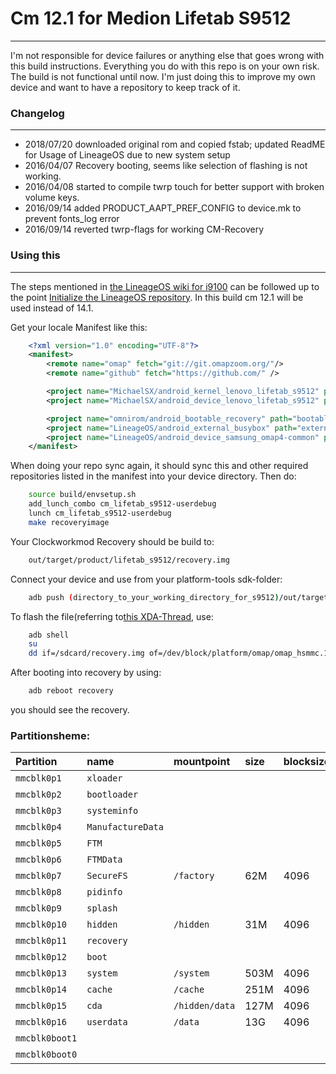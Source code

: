 # Cm 12.1 for Medion Lifetab S9512
---------------------------------
I'm not responsible for device failures or anything else that goes wrong with this build instructions. Everything you do with this repo is on your own risk.
The build is not functional until now. 
I'm just doing this to improve my own device and want to have a repository to keep track of it.

### Changelog
---------------
- 2018/07/20 downloaded original rom and copied fstab; updated ReadME for Usage of LineageOS due to new system setup
- 2016/04/07 Recovery booting, seems like selection of flashing is not working.
- 2016/04/08 started to compile twrp touch for better support with broken volume keys.
- 2016/09/14 added PRODUCT_AAPT_PREF_CONFIG to device.mk to prevent fonts_log error
- 2016/09/14 reverted twrp-flags for working CM-Recovery

### Using this
---------------
The steps mentioned in  [the LineageOS wiki for i9100](https://wiki.lineageos.org/devices/i9100/build) can be followed up to the point [Initialize the LineageOS repository](https://wiki.lineageos.org/devices/i9100/build#initialize-the-lineageos-source-repository-1). In this build cm 12.1 will be used instead of 14.1.

Get your locale Manifest like this:
```xml
	<?xml version="1.0" encoding="UTF-8"?>
	<manifest>
		<remote name="omap" fetch="git://git.omapzoom.org/"/>
		<remote name="github" fetch="https://github.com/" />

		<project name="MichaelSX/android_kernel_lenovo_lifetab_s9512" path="kernel/lenovo/lifetab_s9512" remote="github" revision="master" />
		<project name="MichaelSX/android_device_lenovo_lifetab_s9512" path="device/lenovo/lifetab_s9512" remote="github" revision="master" />

		<project name="omnirom/android_bootable_recovery" path="bootable/recovery-twrp" remote="github" revision="android-7.0" />
		<project name="LineageOS/android_external_busybox" path="external/busybox" remote="github" revision="cm-12.1" />
		<project name="LineageOS/android_device_samsung_omap4-common" path="device/samsung/omap4-common" remote="github" revision="cm-12.1" />
	</manifest>
```
When doing your repo sync again, it should sync this and other required repositories listed in the manifest into your device directory.
Then do:
```bash
	source build/envsetup.sh
	add_lunch_combo cm_lifetab_s9512-userdebug
	lunch cm_lifetab_s9512-userdebug
	make recoveryimage
```
Your Clockworkmod Recovery should be build to:
```bash
	out/target/product/lifetab_s9512/recovery.img
```
Connect your device and use from your platform-tools sdk-folder:
```bash
	adb push (directory_to_your_working_directory_for_s9512)/out/target/product/lifetab_s9512/recovery.img /sdcard/recovery.img
```
To flash the file(referring to[this XDA-Thread](http://forum.xda-developers.com/showthread.php?t=2063132), use:
```bash
	adb shell
	su
	dd if=/sdcard/recovery.img of=/dev/block/platform/omap/omap_hsmmc.1/by-name/recovery
```
After booting into recovery by using:
```bash
	adb reboot recovery
```
you should see the recovery.

### Partitionsheme:
|Partition|name|mountpoint|size|blocksize|blocks|blocks*1024|
|:---|:---|:---|:---|:---|:---|:---|
|`mmcblk0p1`|`xloader`||||128|131072|
|`mmcblk0p2`|`bootloader`||||256|262144|
|`mmcblk0p3`|`systeminfo`||||64|65536|
|`mmcblk0p4`|`ManufactureData`||||1024|1048576|
|`mmcblk0p5`|`FTM`||||8192|8388608|
|`mmcblk0p6`|`FTMData`||||65536|67108864|
|`mmcblk0p7`|`SecureFS`|`/factory`|62M|4096|65536|67108864|
|`mmcblk0p8`|`pidinfo`||||512|524288|
|`mmcblk0p9`|`splash`||||6144|6291456|
|`mmcblk0p10`|`hidden`|`/hidden`|31M|4096|32768|33554432|
|`mmcblk0p11`|`recovery`||||8192|8388608|
|`mmcblk0p12`|`boot`||||8192|8388608|
|`mmcblk0p13`|`system`|`/system`|503M|4096|524388|536870912|
|`mmcblk0p14`|`cache`|`/cache`|251M|4096|262144|268325456|
|`mmcblk0p15`|`cda`|`/hidden/data`|127M|4096|131072|134217728|
|`mmcblk0p16`|`userdata`|`/data`|13G|4096|14417408|14763425790|
|`mmcblk0boot1`|||||4096|4194304|
|`mmcblk0boot0`|||||4096|4194304|
